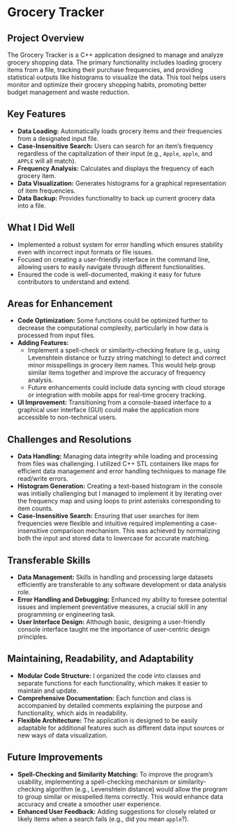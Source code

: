 # Grocery Tracker

## Project Overview
The Grocery Tracker is a C++ application designed to manage and analyze grocery shopping data. The primary functionality includes loading grocery items from a file, tracking their purchase frequencies, and providing statistical outputs like histograms to visualize the data. This tool helps users monitor and optimize their grocery shopping habits, promoting better budget management and waste reduction.

## Key Features
- **Data Loading:** Automatically loads grocery items and their frequencies from a designated input file.
- **Case-Insensitive Search:** Users can search for an item’s frequency regardless of the capitalization of their input (e.g., `Apple`, `apple`, and `APPLE` will all match).
- **Frequency Analysis:** Calculates and displays the frequency of each grocery item.
- **Data Visualization:** Generates histograms for a graphical representation of item frequencies.
- **Data Backup:** Provides functionality to back up current grocery data into a file.

## What I Did Well
- Implemented a robust system for error handling which ensures stability even with incorrect input formats or file issues.
- Focused on creating a user-friendly interface in the command line, allowing users to easily navigate through different functionalities.
- Ensured the code is well-documented, making it easy for future contributors to understand and extend.

## Areas for Enhancement
- **Code Optimization:** Some functions could be optimized further to decrease the computational complexity, particularly in how data is processed from input files.
- **Adding Features:**
  - Implement a spell-check or similarity-checking feature (e.g., using Levenshtein distance or fuzzy string matching) to detect and correct minor misspellings in grocery item names. This would help group similar items together and improve the accuracy of frequency analysis.
  - Future enhancements could include data syncing with cloud storage or integration with mobile apps for real-time grocery tracking.
- **UI Improvement:** Transitioning from a console-based interface to a graphical user interface (GUI) could make the application more accessible to non-technical users.

## Challenges and Resolutions
- **Data Handling:** Managing data integrity while loading and processing from files was challenging. I utilized C++ STL containers like maps for efficient data management and error handling techniques to manage file read/write errors.
- **Histogram Generation:** Creating a text-based histogram in the console was initially challenging but I managed to implement it by iterating over the frequency map and using loops to print asterisks corresponding to item counts.
- **Case-Insensitive Search:** Ensuring that user searches for item frequencies were flexible and intuitive required implementing a case-insensitive comparison mechanism. This was achieved by normalizing both the input and stored data to lowercase for accurate matching.

## Transferable Skills
- **Data Management:** Skills in handling and processing large datasets efficiently are transferable to any software development or data analysis role.
- **Error Handling and Debugging:** Enhanced my ability to foresee potential issues and implement preventative measures, a crucial skill in any programming or engineering task.
- **User Interface Design:** Although basic, designing a user-friendly console interface taught me the importance of user-centric design principles.

## Maintaining, Readability, and Adaptability
- **Modular Code Structure:** I organized the code into classes and separate functions for each functionality, which makes it easier to maintain and update.
- **Comprehensive Documentation:** Each function and class is accompanied by detailed comments explaining the purpose and functionality, which aids in readability.
- **Flexible Architecture:** The application is designed to be easily adaptable for additional features such as different data input sources or new ways of data visualization.

## Future Improvements
- **Spell-Checking and Similarity Matching:** To improve the program’s usability, implementing a spell-checking mechanism or similarity-checking algorithm (e.g., Levenshtein distance) would allow the program to group similar or misspelled items correctly. This would enhance data accuracy and create a smoother user experience.
- **Enhanced User Feedback:** Adding suggestions for closely related or likely items when a search fails (e.g., did you mean `apple`?).
